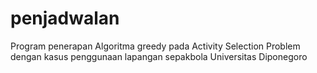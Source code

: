 # penjadwalan
Program penerapan Algoritma greedy pada Activity Selection Problem dengan kasus penggunaan lapangan sepakbola Universitas Diponegoro
